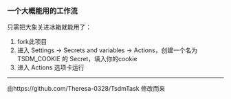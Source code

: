 ### 一个大概能用的工作流

只需把大象关进冰箱就能用了：
1. fork此项目
2. 进入 Settings → Secrets and variables → Actions，创建一个名为 TSDM_COOKIE 的 Secret，填入你的cookie  
3. 进入 Actions 选项卡运行

---
由https://github.com/Theresa-0328/TsdmTask 修改而来
